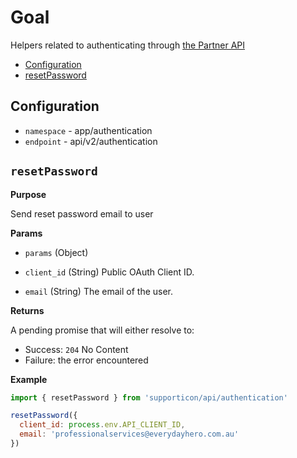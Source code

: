 # Goal

Helpers related to authenticating through [the Partner API](http://developer.everydayhero.com/partner/custom-authentication/)

- [Configuration](#configuration)
- [resetPassword](#fetchauthentication)

## Configuration

- `namespace` - app/authentication
- `endpoint` - api/v2/authentication

## `resetPassword`

**Purpose**

Send reset password email to user

**Params**

- `params` (Object)

- `client_id` (String) Public OAuth Client ID.
- `email` (String) The email of the user.

**Returns**

A pending promise that will either resolve to:

- Success: `204` No Content
- Failure: the error encountered

**Example**

```javascript
import { resetPassword } from 'supporticon/api/authentication'

resetPassword({
  client_id: process.env.API_CLIENT_ID,
  email: 'professionalservices@everydayhero.com.au'
})
```
